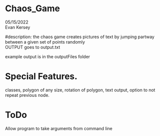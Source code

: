 # Chaos_Game
05/15/2022  
Evan Kersey

#description:
the chaos game creates pictures of text by jumping partway between a given set of points randomly  
 OUTPUT goes to output.txt  

example output is in the outputFiles folder

# Special Features.
classes, polygon of any size, rotation of polygon, text output, option to not repeat previous node.

# ToDo
Allow program to take arguments from command line
